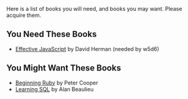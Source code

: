 Here is a list of books you will need, and books you may want. Please
acquire them.

## You Need These Books

* [Effective JavaScript][effective-javascript] by David Herman (needed by w5d6)

## You Might Want These Books

* [Beginning Ruby][beginning-ruby] by Peter Cooper
* [Learning SQL][learning-sql] by Alan Beaulieu

[learning-sql]: http://www.amazon.com/Learning-SQL-Alan-Beaulieu/dp/0596520832
[effective-javascript]: http://www.amazon.com/Effective-JavaScript-Specific-Software-Development/dp/0321812182
[beginning-ruby]: http://www.amazon.com/Beginning-Ruby-Novice-Professional-Experts/dp/1430223634
[js-ninja]: http://jsninja.com/
